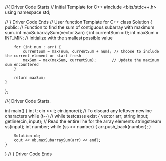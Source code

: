 //{ Driver Code Starts
// Initial Template for C++
#include <bits/stdc++.h>
using namespace std;


// } Driver Code Ends
// User function Template for C++
class Solution {
  public:
    // Function to find the sum of contiguous subarray with maximum sum.
    int maxSubarraySum(vector<int> &arr) {
        int currentSum = 0;
        int maxSum = INT_MIN;  // Initialize with the smallest possible value

        for (int num : arr) {
            currentSum = max(num, currentSum + num); // Choose to include the current element or start fresh
            maxSum = max(maxSum, currentSum);       // Update the maximum sum encountered
        }
        
        return maxSum;
    }
};

//{ Driver Code Starts.

int main() {
    int t;
    cin >> t;
    cin.ignore(); // To discard any leftover newline characters
    while (t--)   // while testcases exist
    {
        vector<int> arr;
        string input;
        getline(cin, input); // Read the entire line for the array elements
        stringstream ss(input);
        int number;
        while (ss >> number) {
            arr.push_back(number);
        }

        Solution ob;
        cout << ob.maxSubarraySum(arr) << endl;
    }
}
// } Driver Code Ends